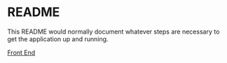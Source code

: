 # README

This README would normally document whatever steps are necessary to get the
application up and running.


[Front End ](https://github.com/gazenLim/final-project-front-end)